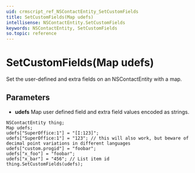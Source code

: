 ```yaml
---
uid: crmscript_ref_NSContactEntity_SetCustomFields
title: SetCustomFields(Map udefs)
intellisense: NSContactEntity.SetCustomFields
keywords: NSContactEntity, SetCustomFields
so.topic: reference
---
```


# SetCustomFields(Map udefs)

Set the user-defined and extra fields on an NSContactEntity with a map.

## Parameters

* **udefs** Map user defined field and extra field values encoded as strings.

```crmscript
NSContactEntity thing;
Map udefs;
udefs["SuperOffice:1"] = "[I:123]";
udefs["SuperOffice:1"] = "123"; // this will also work, but beware of decimal point variations in different languages
udefs["custom.progid"] = "foobar";
udefs["x_foo"] = "foobar";
udefs["x_bar"] = "456"; // List item id
thing.SetCustomFields(udefs);
```

